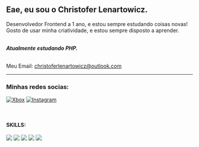 ## Eae, eu sou o Christofer Lenartowicz.

Desenvolvedor Frontend a 1 ano, e estou sempre estudando coisas novas!
<br> Gosto de usar minha criatividade, e estou sempre disposto a aprender.

<br> __*Atualmente estudando PHP.*__

<br> Meu Email:
<a href="mailto:christoferlenartowiz@outlook.com">christoferlenartowicz@outlook.com</a>

<hr>

### Minhas redes socias:
[![Xbox](https://img.shields.io/badge/Xbox-107C10?style=for-the-badge&logo=xbox&logoColor=white)](https://account.xbox.com/pt-br/profile?gamertag=lIyANDR3WyIl)
[![Instagram](https://img.shields.io/badge/Instagram-E4405F?style=for-the-badge&logo=instagram&logoColor=white)](https://www.instagram.com/christofer.lenartowicz)

<br>

#### SKILLS:
[![](https://img.shields.io/badge/HTML5-E34F26?style=for-the-badge&logo=html5&logoColor=white)](#)
[![](https://img.shields.io/badge/CSS3-1572B6?style=for-the-badge&logo=css3&logoColor=white)](#)
[![](https://img.shields.io/badge/Sass-CC6699?style=for-the-badge&logo=sass&logoColor=white)](#)
[![](https://img.shields.io/badge/JavaScript-F7DF1E?style=for-the-badge&logo=javascript&logoColor=black)](#)
[![](https://img.shields.io/badge/PHP-777BB4?style=for-the-badge&logo=php&logoColor=white)](#)
[![]()](#)
[![]()](#)
[![]()](#)
[![]()](#)
[![]()](#)
[![]()](#)
[![]()](#)
